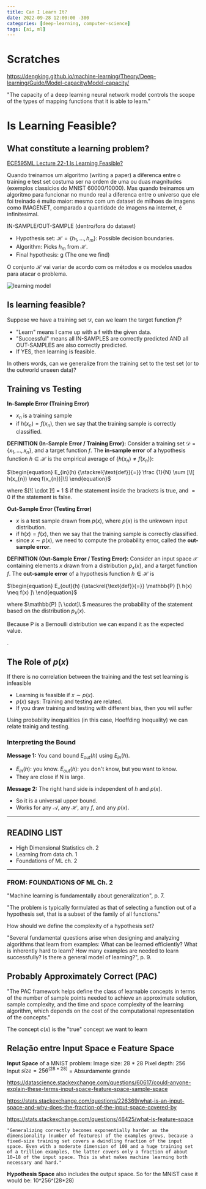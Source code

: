```yaml
---
title: Can I Learn It?
date: 2022-09-28 12:00:00 -300
categories: [deep-learning, computer-science]
tags: [ai, ml]
---
```


# Scratches

https://dengking.github.io/machine-learning/Theory/Deep-learning/Guide/Model-capacity/Model-capacity/

"The capacity of a deep learning neural network model controls the scope of the types of mapping functions that it is able to learn."

# Is Learning Feasible?
## What constitute a learning problem?
[ECE595ML Lecture 22-1 Is Learning Feasible?](https://www.youtube.com/watch?v=FZZGnPZT_ns&list=PL4FSfq6xtSvyqEsz3UUnAizemXJfQyDVD&index=49)

Quando treinamos um algoritmo (writing a paper) a diferenca entre o training e test set costuma ser na ordem de uma ou duas magnitudes (exemplos classicios do MNIST 60000/10000). Mas quando treinamos um algoritmo para funcionar no mundo real a diferenca entre o universo que ele foi treinado é muito maior: mesmo com um dataset de milhoes de imagens como IMAGENET, comparado a quantidade de imagens na internet, é infinitesimal.

IN-SAMPLE/OUT-SAMPLE (dentro/fora do dataset)

- Hypothesis set: $\mathcal{H} = \{ h_{1}, ..., h_{m} \}:$ Possible decision boundaries.
- Algorithm: Picks $h_{m}$ from $\mathcal{H}$.
- Final hypothesis: g (The one we find)

O conjunto $\mathcal{H}$ vai variar de acordo com os métodos e os modelos usados para atacar o problema.

![learning model](../assets/imgs/learning-model.png)

## Is learning feasible?
Suppose we have a training set $\mathcal{D}$, can we learn the target function $f$?
- "Learn" means I came up with a f with the given data.
- "Successful" means all IN-SAMPLES are correctly predicted AND all OUT-SAMPLES are also correctly predicted.
- If YES, then learning is feasible.

In others words, can we generalize from the training set to the test set (or to the outworld unseen data)?

## Training vs Testing 
**In-Sample Error (Training Error)**
- $x_{n}$ is a training sample
- if $h(x_{n}) = f(x_{n})$, then we say that the training sample is correctly classified.

**DEFINITION (In-Sample Error / Training Error):**
Consider a training set $\mathcal{D} = \{ x_{1}, ..., x_{n} \}$, and a target function $f$. The **in-sample error** of a hypothesis function $h \in \mathcal{H}$ is the empirical average of $\{ h(x_{n}) \neq f(x_{n}) \}$:

$\begin{equation}  
E_{in}(h) {\stackrel{\text{def}}{=}} \frac {1}{N} \sum [\![ h(x_{n}) \neq f(x_{n})]\!]
\end{equation}$

where $[\![ \cdot ]\!] = 1 $ if the statement inside the brackets is true, and $= 0$ if the statement is false.

**Out-Sample Error (Testing Error)**
- $x$ is a test sample drawn from $p(x)$, where $p(x)$ is the unkwown input distribution.
- if $h(x) = f(x)$, then we say that the training sample is correctly classified.
- since $x \sim p(x)$, we need to compute the probability error, called the **out-sample error**. 

**DEFINITION (Out-Sample Error / Testing Error):**
Consider an input space $\mathcal{X}$ containing elements $x$ drawn from a distribution $p_{x}(x)$, and a target function $f$. The **out-sample error** of a hypothesis function $h \in \mathcal{H}$ is 

$\begin{equation}  
E_{out}(h) {\stackrel{\text{def}}{=}} \mathbb{P} [\ h(x) \neq f(x) ]\ 
\end{equation}$

where $\mathbb{P} [\ \cdot]\ $ measures the probability of the statement based on the distribution $p_{x}(x)$.

Because P is a Bernoulli distribution we can expand it as the expected value.

.

## The Role of $p(x)$
If there is no correlation between the training and the test set learning is infeasible

- Learning is feasible if $x \sim p(x)$.
- $p(x)$ says: Training and testing are related.
- If you draw training and testing with different bias, then you will suffer

Using probability inequalities (in this case, Hoeffding Inequality) we can relate trainig and testing.

### Interpreting the Bound
**Message 1:** You cand bound $E_{out}(h)$ using $E_{in}(h)$.
- $E_{in}(h)$: you know. $E_{out}(h)$: you don't know, but you want to know.
- They are close if N is large.

**Message 2:** The right hand side is independent of $h$ and $p(x)$.
- So it is a universal upper bound.
- Works for any $\mathcal{A}$, any $\mathcal{H}$, any $f$, and any $p(x)$.

---

## READING LIST
- High Dimensional Statistics ch. 2
- Learning from data ch. 1
- Foundations of ML ch. 2

---
### FROM: FOUNDATIONS OF ML Ch. 2

"Machine learning is fundamentally about generalization", p. 7.

"The problem is typically formulated as that of selecting a function out of a hypothesis set, that is a subset of the family of all functions."

How should we define the complexity of a hypothesis set?

"Several fundamental questions arise when designing and analyzing algorithms that learn from examples: What can be learned efficiently? What is inherently hard to learn? How many examples are needed to learn successfully? Is there a general model of learning?", p. 9.

## Probably Approximately Correct (PAC)
"The PAC framework helps define the class of learnable concepts in terms of the number of sample points needed to achieve an approximate solution, sample complexity, and the time and space complexity of the learning algorithm, which depends on the cost of the computational representation of the concepts."

The concept $c(x)$ is the "true" concept we want to learn
## Relação entre Input Space e Feature Space

**Input Space** of a MNIST problem:
Image size: 28 * 28
Pixel depth: 256
Input $size = 256^(28*28)$ = Absurdamente grande

https://datascience.stackexchange.com/questions/60617/could-anyone-explain-these-terms-input-space-feature-space-sample-space

https://stats.stackexchange.com/questions/226369/what-is-an-input-space-and-why-does-the-fraction-of-the-input-space-covered-by

https://stats.stackexchange.com/questions/46425/what-is-feature-space

```
"Generalizing correctly becomes exponentially harder as the dimensionality (number of features) of the examples grows, because a fixed-size training set covers a dwindling fraction of the input space. Even with a moderate dimension of 100 and a huge training set of a trillion examples, the latter covers only a fraction of about 10−18 of the input space. This is what makes machine learning both necessary and hard."
```

**Hypothesis Space** also includes the output space. So for the MNIST case it would be:
10^256^(28*28)